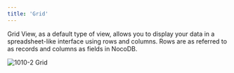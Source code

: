 ```yaml
---
title: 'Grid'
---
```


Grid View, as a default type of view, allows you to display your data in a spreadsheet-like interface using rows and columns. Rows are as referred to as records and columns as fields in NocoDB.

![1010-2 Grid](/img/content/grid.png)

